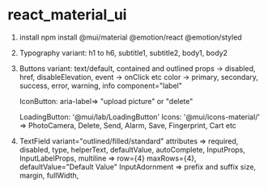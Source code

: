 # react_material_ui

1. install
  npm install @mui/material @emotion/react @emotion/styled
2. Typography
    variant: h1 to h6, subtitle1, subtitle2, body1, body2
3. Buttons
    variant: text/default, contained and outlined
    props -> disabled, href, disableElevation,
    event -> onClick etc
    color -> primary, secondary, success, error, warning, info
    component="label"

    IconButton: aria-label=> "upload picture" or "delete"

    LoadingButton: '@mui/lab/LoadingButton'
    Icons: '@mui/icons-material/' => PhotoCamera, Delete, Send, Alarm, Save, Fingerprint, Cart etc

4. TextField
  variant="outlined/filled/standard"
  attributes => required, disabled, type, helperText, defaultValue, autoComplete, InputProps, InputLabelProps, 
  multiline =>  row={4} maxRows={4}, defaultValue="Default Value"
  InputAdornment => prefix and suffix
  size, margin, fullWidth, 